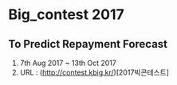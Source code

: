 # Big_contest 2017
## To Predict Repayment Forecast
 1. 7th Aug 2017 ~ 13th Oct 2017
 2. URL : (http://contest.kbig.kr/)[2017빅콘테스트]

